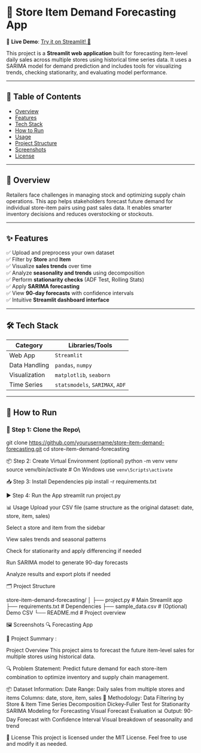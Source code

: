 # 🛒 Store Item Demand Forecasting App

📡 **Live Demo**: [Try it on Streamlit! 🚀](https://storedemandforcasting.streamlit.app/)

This project is a **Streamlit web application** built for forecasting item-level daily sales across multiple stores using historical time series data. It uses a SARIMA model for demand prediction and includes tools for visualizing trends, checking stationarity, and evaluating model performance.

---

## 📌 Table of Contents
- [Overview](#overview)
- [Features](#features)
- [Tech Stack](#tech-stack)
- [How to Run](#how-to-run)
- [Usage](#usage)
- [Project Structure](#project-structure)
- [Screenshots](#screenshots)
- [License](#license)

---

## 📖 Overview

Retailers face challenges in managing stock and optimizing supply chain operations. This app helps stakeholders forecast future demand for individual store-item pairs using past sales data. It enables smarter inventory decisions and reduces overstocking or stockouts.

---

## ✨ Features

✅ Upload and preprocess your own dataset  
✅ Filter by **Store** and **Item**  
✅ Visualize **sales trends** over time  
✅ Analyze **seasonality and trends** using decomposition  
✅ Perform **stationarity checks** (ADF Test, Rolling Stats)  
✅ Apply **SARIMA forecasting**  
✅ View **90-day forecasts** with confidence intervals  
✅ Intuitive **Streamlit dashboard interface**

---

## 🛠 Tech Stack

| Category        | Libraries/Tools                  |
|----------------|----------------------------------|
| Web App        | `Streamlit`                      |
| Data Handling  | `pandas`, `numpy`                |
| Visualization  | `matplotlib`, `seaborn`          |
| Time Series    | `statsmodels`, `SARIMAX`, `ADF`  |

---

## 🚀 How to Run

### 🧩 Step 1: Clone the Repo\
git clone https://github.com/yourusername/store-item-demand-forecasting.git
cd store-item-demand-forecasting

📦 Step 2: Create Virtual Environment (optional)
python -m venv venv
source venv/bin/activate  # On Windows use `venv\Scripts\activate`

📥 Step 3: Install Dependencies
pip install -r requirements.txt

▶️ Step 4: Run the App
streamlit run project.py

📊 Usage
Upload your CSV file (same structure as the original dataset: date, store, item, sales)

Select a store and item from the sidebar

View sales trends and seasonal patterns

Check for stationarity and apply differencing if needed

Run SARIMA model to generate 90-day forecasts

Analyze results and export plots if needed

🗂 Project Structure

store-item-demand-forecasting/
│
├── project.py               # Main Streamlit app
├── requirements.txt         # Dependencies
├── sample_data.csv          # (Optional) Demo CSV
└── README.md                # Project overview

🖼 Screenshots
🔍 Forecasting App

📄 Project Summary :

Project Overview
This project aims to forecast the future item-level sales for multiple stores using historical data.

🔍 Problem Statement:
Predict future demand for each store-item combination to optimize inventory and supply chain management.

📦 Dataset Information:
Date Range: Daily sales from multiple stores and items
Columns: date, store, item, sales
🧠 Methodology:
Data Filtering by Store & Item
Time Series Decomposition
Dickey-Fuller Test for Stationarity
SARIMA Modeling for Forecasting
Visual Forecast Evaluation
📊 Output:
90-Day Forecast with Confidence Interval
Visual breakdown of seasonality and trend

📄 License
This project is licensed under the MIT License. Feel free to use and modify it as needed.
